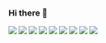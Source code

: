 ### Hi there 👋

<img src="https://img.shields.io/badge/Spring-6DB33F?style=flat-square&logo=Spring&logoColor=black"/>
<img src="https://img.shields.io/badge/Spring Boot-6DB33F?style=flat-square&logo=Spring Boot&logoColor=black"/>
<img src="https://img.shields.io/badge/JavaScript-E7DF1E?style=flat-square&logo=JavaScript&logoColor=white" />
<img src="https://img.shields.io/badge/MariaDB-003545?style=flat-square&logo=MariaDB&logoColor=black"/>
<img src="https://img.shields.io/badge/MySQL-4479A1?style=flat-square&logo=MySQL&logoColor=black"/>
<img src="https://img.shields.io/badge/Oracle-F800000?style=flat-square&logo=Oracle&logoColor=black"/>
<img src="https://img.shields.io/badge/Eclipse-2C2255?style=flat-square&logo=Eclipse IDE&logoColor=black"/>
<img src="https://img.shields.io/badge/GitHub-181717?style=flat-square&logo=GitHub&logoColor=black"/>

<img src="https://img.shields.io/badge/jQuery-0769AD?style=flat-square&logo=jQuery&logoColor=black"/>




<!--
**lluniquell/lluniquell** is a ✨ _special_ ✨ repository because its `README.md` (this file) appears on your GitHub profile.

Here are some ideas to get you started:

- 🔭 I’m currently working on ...
- 🌱 I’m currently learning ...
- 👯 I’m looking to collaborate on ...
- 🤔 I’m looking for help with ...
- 💬 Ask me about ...
- 📫 How to reach me: ...
- 😄 Pronouns: ...
- ⚡ Fun fact: ...
-->
